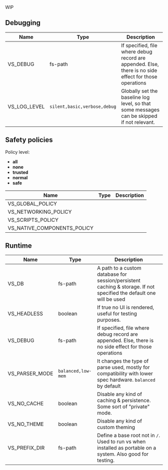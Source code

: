 WIP

## Debugging

| **Name**     | **Type**                       | **Description**                                                                                        |
| ------------ | -------------------------------|--------------------------------------------------------------------------------------------------------|
| VS_DEBUG     | fs-path                        | If specified, file where debug record are appended. Else, there is no side effect for those operations |
| VS_LOG_LEVEL | `silent,basic,verbose,debug`   | Globally set the baseline log level, so that some messages can be skipped if not relevant.             |

## Safety policies

Policy level:
- **all**
- **none**
- **trusted**
- **normal**
- **safe**

| **Name**                    | **Type** | **Description** |
| --------------------------- | -------- | --------------- |
| VS_GLOBAL_POLICY            |          |                 |
| VS_NETWORKING_POLICY        |          |                 |
| VS_SCRIPTS_POLICY           |          |                 |
| VS_NATIVE_COMPONENTS_POLICY |          |                 |

## Runtime

| **Name**       | **Type**           | **Description**                                                                                                     |
| -------------- | ------------------ | ------------------------------------------------------------------------------------------------------------------- |
| VS_DB          | fs-path            | A path to a custom database for session/persistent caching & storage. If not specified the default one will be used |
| VS_HEADLESS    | boolean            | If true no UI is rendered, useful for testing purposes.                                                             |
| VS_DEBUG       | fs-path            | If specified, file where debug record are appended. Else, there is no side effect for those operations              |
| VS_PARSER_MODE | `balanced,low-mem` | It changes the type of parse used, mostly for compatibility with lower spec hardware. `balanced` by default         |
| VS_NO_CACHE    | boolean            | Disable any kind of caching & persistence. Some sort of "private" mode.                                             |
| VS_NO_THEME    | boolean            | Disable any kind of custom theming                                                                                  |
| VS_PREFIX_DIR  | fs-path            | Define a base root not in `/`. Used to run vs when installed as portable on a system. Also good for testing.        |